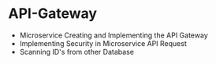 # API-Gateway
- Microservice Creating and Implementing the API Gateway
- Implementing Security in Microservice API Request
- Scanning ID's from other Database
